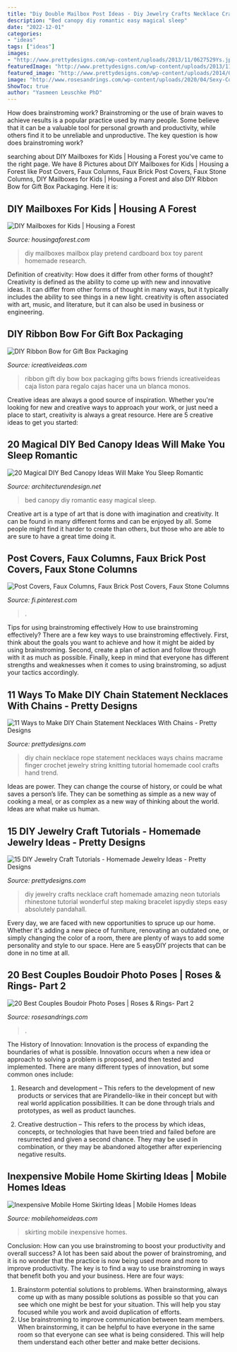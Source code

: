 ```yaml
---
title: "Diy Double Mailbox Post Ideas - Diy Jewelry Crafts Necklace Craft Homemade Amazing Neon Tutorials Rhinestone Tutorial Wonderful Step Making Bracelet Ispydiy Steps Easy Absolutely Pandahall"
description: "Bed canopy diy romantic easy magical sleep"
date: "2022-12-01"
categories:
- "ideas"
tags: ["ideas"]
images:
- "http://www.prettydesigns.com/wp-content/uploads/2013/11/0627529Ys.jpg"
featuredImage: "http://www.prettydesigns.com/wp-content/uploads/2013/11/0627529Ys.jpg"
featured_image: "http://www.prettydesigns.com/wp-content/uploads/2014/05/DIY-Rope-Chain-Necklace.jpg"
image: "http://www.rosesandrings.com/wp-content/uploads/2020/04/Sexy-Couples-Boudoir-Photos-15.jpg"
ShowToc: true
author: "Yasmeen Leuschke PhD"
---
```



How does brainstroming work?
Brainstroming or the use of brain waves to achieve results is a popular practice used by many people. Some believe that it can be a valuable tool for personal growth and productivity, while others find it to be unreliable and unproductive. The key question is how does brainstroming work?

	

		
searching about DIY Mailboxes for Kids | Housing a Forest you've came to the right page. We have 8 Pictures about DIY Mailboxes for Kids | Housing a Forest like Post Covers, Faux Columns, Faux Brick Post Covers, Faux Stone Columns, DIY Mailboxes for Kids | Housing a Forest and also DIY Ribbon Bow for Gift Box Packaging. Here it is:
		
    
## DIY Mailboxes For Kids | Housing A Forest

<img loading=lazy src="http://www.housingaforest.com/wp-content/uploads/2016/01/DIY-Mailboxes-for-Kids-pretend-play-mailboxes-4.jpg" onerror="this.onerror=null;this.src='https://tse4.mm.bing.net/th?id=OIP.z3145i2Gu8ozgn1AGgIgpgAAAA&amp;pid=15.1';" alt="DIY Mailboxes for Kids | Housing a Forest">

_Source: housingaforest.com_

>diy mailboxes mailbox play pretend cardboard box toy parent homemade research. 

	

Definition of creativity: How does it differ from other forms of thought?
Creativity is defined as the ability to come up with new and innovative ideas. It can differ from other forms of thought in many ways, but it typically includes the ability to see things in a new light. creativity is often associated with art, music, and literature, but it can also be used in business or engineering.

    
## DIY Ribbon Bow For Gift Box Packaging

<img loading=lazy src="http://www.icreativeideas.com/wp-content/uploads/2014/03/DIY-Ribbon-Bow-for-Gift-Box-Packaging-1.jpg" onerror="this.onerror=null;this.src='https://tse2.mm.bing.net/th?id=OIP.ZX2oR362Qo7jA_7bRnqrlAHaHa&amp;pid=15.1';" alt="DIY Ribbon Bow for Gift Box Packaging">

_Source: icreativeideas.com_

>ribbon gift diy bow box packaging gifts bows friends icreativeideas caja liston para regalo cajas hacer una un blanca monos. 

	

Creative ideas are always a good source of inspiration. Whether you're looking for new and creative ways to approach your work, or just need a place to start, creativity is always a great resource. Here are 5 creative ideas to get you started: 

    
## 20 Magical DIY Bed Canopy Ideas Will Make You Sleep Romantic

<img loading=lazy src="https://cdn.architecturendesign.net/wp-content/uploads/2015/07/AD-DIY-Bed-Canopy-17.jpg" onerror="this.onerror=null;this.src='https://tse3.mm.bing.net/th?id=OIP.SJIxJWul90I5qUNMYsM07QHaLH&amp;pid=15.1';" alt="20 Magical DIY Bed Canopy Ideas Will Make You Sleep Romantic">

_Source: architecturendesign.net_

>bed canopy diy romantic easy magical sleep. 

	

Creative art is a type of art that is done with imagination and creativity. It can be found in many different forms and can be enjoyed by all. Some people might find it harder to create than others, but those who are able to are sure to have a great time doing it.

    
## Post Covers, Faux Columns, Faux Brick Post Covers, Faux Stone Columns

<img loading=lazy src="https://i.pinimg.com/736x/8e/60/8d/8e608deccbf74c32b3c62cd5839284fd--home-improvements-landscaping.jpg" onerror="this.onerror=null;this.src='https://tse2.mm.bing.net/th?id=OIP.XEPXAdpaqDWVL0oxPt08uwHaNk&amp;pid=15.1';" alt="Post Covers, Faux Columns, Faux Brick Post Covers, Faux Stone Columns">

_Source: fi.pinterest.com_

>. 

	

Tips for using brainstroming effectively
How to use brainstroming effectively?
There are a few key ways to use brainstroming effectively. First, think about the goals you want to achieve and how it might be aided by using brainstroming. Second, create a plan of action and follow through with it as much as possible. Finally, keep in mind that everyone has different strengths and weaknesses when it comes to using brainstroming, so adjust your tactics accordingly.

    
## 11 Ways To Make DIY Chain Statement Necklaces With Chains - Pretty Designs

<img loading=lazy src="http://www.prettydesigns.com/wp-content/uploads/2014/05/DIY-Rope-Chain-Necklace.jpg" onerror="this.onerror=null;this.src='https://tse1.mm.bing.net/th?id=OIP._sYfbqgVvFHhEjKjQ01AXAHaKX&amp;pid=15.1';" alt="11 Ways to Make DIY Chain Statement Necklaces With Chains - Pretty Designs">

_Source: prettydesigns.com_

>diy chain necklace rope statement necklaces ways chains macrame finger crochet jewelry string knitting tutorial homemade cool crafts hand trend. 

	

Ideas are power. They can change the course of history, or could be what saves a person’s life. They can be something as simple as a new way of cooking a meal, or as complex as a new way of thinking about the world. Ideas are what make us human.

    
## 15 DIY Jewelry Craft Tutorials - Homemade Jewelry Ideas - Pretty Designs

<img loading=lazy src="http://www.prettydesigns.com/wp-content/uploads/2013/11/0627529Ys.jpg" onerror="this.onerror=null;this.src='https://tse2.mm.bing.net/th?id=OIP.3hijswmfpeWsfTjmoTRNqwHaS9&amp;pid=15.1';" alt="15 DIY Jewelry Craft Tutorials - Homemade Jewelry Ideas - Pretty Designs">

_Source: prettydesigns.com_

>diy jewelry crafts necklace craft homemade amazing neon tutorials rhinestone tutorial wonderful step making bracelet ispydiy steps easy absolutely pandahall. 

	

Every day, we are faced with new opportunities to spruce up our home. Whether it's adding a new piece of furniture, renovating an outdated one, or simply changing the color of a room, there are plenty of ways to add some personality and style to our space. Here are 5 easyDIY projects that can be done in no time at all.

    
## 20 Best Couples Boudoir Photo Poses | Roses &amp; Rings- Part 2

<img loading=lazy src="http://www.rosesandrings.com/wp-content/uploads/2020/04/Sexy-Couples-Boudoir-Photos-15.jpg" onerror="this.onerror=null;this.src='https://tse2.mm.bing.net/th?id=OIP.2Zbl8ZiR_7sCW4dojkWmtwHaJQ&amp;pid=15.1';" alt="20 Best Couples Boudoir Photo Poses | Roses &amp; Rings- Part 2">

_Source: rosesandrings.com_

>. 

	

The History of Innovation:
Innovation is the process of expanding the boundaries of what is possible. Innovation occurs when a new idea or approach to solving a problem is proposed, and then tested and implemented. There are many different types of innovation, but some common ones include:
1. Research and development – This refers to the development of new products or services that are Pirandello-like in their concept but with real world application possibilities. It can be done through trials and prototypes, as well as product launches.

2. Creative destruction – This refers to the process by which ideas, concepts, or technologies that have been tried and failed before are resurrected and given a second chance. They may be used in combination, or they may be abandoned altogether after experiencing negative results.


    
## Inexpensive Mobile Home Skirting Ideas | Mobile Homes Ideas

<img loading=lazy src="https://mobilehomeideas.com/wp-content/uploads/2014/12/Inexpensive-Mobile-Home-Skirting-Ideas.jpg" onerror="this.onerror=null;this.src='https://tse3.mm.bing.net/th?id=OIP.nQhnCmhvnt8zZN1Xlibc-QHaLH&amp;pid=15.1';" alt="Inexpensive Mobile Home Skirting Ideas | Mobile Homes Ideas">

_Source: mobilehomeideas.com_

>skirting mobile inexpensive homes. 

	

Conclusion: How can you use brainstroming to boost your productivity and overall success?
A lot has been said about the power of brainstroming, and it is no wonder that the practice is now being used more and more to improve productivity. The key is to find a way to use brainstroming in ways that benefit both you and your business. Here are four ways: 
1. Brainstorm potential solutions to problems. When brainstorming, always come up with as many possible solutions as possible so that you can see which one might be best for your situation. This will help you stay focused while you work and avoid duplication of efforts. 
2. Use brainstroming to improve communication between team members. When brainstorming, it can be helpful to have everyone in the same room so that everyone can see what is being considered. This will help them understand each other better and make better decisions. 

